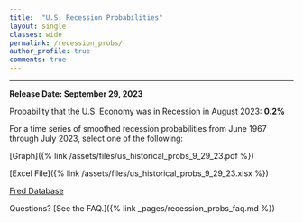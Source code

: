 ```yaml
---
title:  "U.S. Recession Probabilities"
layout: single
classes: wide
permalink: /recession_probs/
author_profile: true
comments: true
---
```


<HR>

<b>Release Date: September 29, 2023</b>

Probability that the U.S. Economy was in Recession in August 2023: **0.2%**


For a time series of smoothed recession probabilities from June 1967 through July 2023, select one of the following: 

[Graph]({% link /assets/files/us_historical_probs_9_29_23.pdf %})

[Excel File]({% link /assets/files/us_historical_probs_9_29_23.xlsx %})

[Fred Database](https://fred.stlouisfed.org/series/RECPROUSM156N)

Questions? [See the FAQ.]({% link _pages/recession_probs_faq.md %})